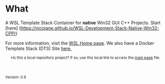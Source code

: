 

# What
A WSL Template Stack Container for **native** Win32 GUI C++ Projects. Start [here] (https://nicojane.github.io/WSL-Development-Stack-Native-Win32-CPP/)

For more information, visit the [WSL Home page](https://nicojane.github.io/WSL-Template-Stacks-Home/). We also have a  Docker Template Stack (DTS) Site [here.](https://nicojane.github.io/Docker-Template-Stacks-Home/)

<sub> &nbsp;&nbsp;&nbsp;&nbsp; *Is this a local repository project? If so, use this local link to access the [main page](./index) file. <sub>

<br><br>
<small>Version: 0.9 </small>